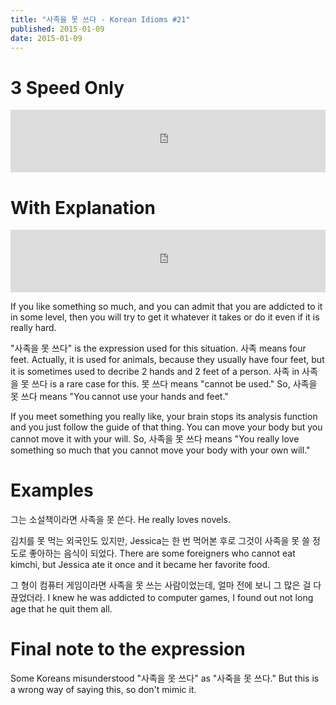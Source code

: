 ```yaml
---
title: "사족을 못 쓰다 - Korean Idioms #21"
published: 2015-01-09
date: 2015-01-09
---
```


#  3 Speed Only

<iframe id="audio_iframe" src="https://www.podbean.com/media/player/audio/postId/5441227/url/http%253A%252F%252Fwiseinit.podbean.com%252Fe%252F3-speed-edition-of-%25EC%2582%25AC%25EC%25A1%25B1%25EC%259D%2584-%25EB%25AA%25BB-%25EC%2593%25B0%25EB%258B%25A4%252F/initByJs/1/auto/1?skin=11" width="100%" height="100" frameborder="0" scrolling="no"></iframe>

#  With Explanation

<iframe id="audio_iframe" src="https://www.podbean.com/media/player/audio/postId/5441231/url/http%253A%252F%252Fwiseinit.podbean.com%252Fe%252F%25EC%2582%25AC%25EC%25A1%25B1%25EC%259D%2584-%25EB%25AA%25BB-%25EC%2593%25B0%25EB%258B%25A4-korean-idioms-21%252F/initByJs/1/auto/1?skin=11" width="100%" height="100" frameborder="0" scrolling="no"></iframe>

If you like something so much, and you can admit that you are addicted to it in some level, then you will try to get it whatever it takes or do it even if it is really hard.

"사족을 못 쓰다" is the expression used for this situation. 사족 means four feet. Actually, it is used for animals, because they usually have four feet, but it is sometimes used to decribe 2 hands and 2 feet of a person. 사족 in 사족을 못 쓰다 is a rare case for this. 못 쓰다 means "cannot be used." So, 사족을 못 쓰다 means "You cannot use your hands and feet."

If you meet something you really like, your brain stops its analysis function and you just follow the guide of that thing. You can move your body but you cannot move it with your will. So, 사족을 못 쓰다 means "You really love something so much that you cannot move your body with your own will."

#  Examples

그는 소설책이라면 사족을 못 쓴다.
He really loves novels.

김치를 못 먹는 외국인도 있지만, Jessica는 한 번 먹어본 후로 그것이 사족을 못 쓸 정도로 좋아하는 음식이 되었다.
There are some foreigners who cannot eat kimchi, but Jessica ate it once and it became her favorite food.

그 형이 컴퓨터 게임이라면 사족을 못 쓰는 사람이었는데, 얼마 전에 보니 그 많은 걸 다 끊었더라.
I knew he was addicted to computer games, I found out not long age that he quit them all.

#  Final note to the expression

Some Koreans misunderstood "사족을 못 쓰다" as "사죽을 못 쓰다." But this is a wrong way of saying this, so don't mimic it.